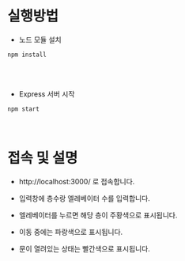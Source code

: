 # 실행방법

- 노드 모듈 설치

```
npm install
```

<br>
<br>

- Express 서버 시작

```
npm start
```
<br>


# 접속 및 설명
- http://localhost:3000/ 로 접속합니다.

- 입력창에 층수랑 엘레베이터 수를 입력합니다.

- 엘레베이터를 누르면 해당 층이 주황색으로 표시됩니다.
- 이동 중에는 파랑색으로 표시됩니다.
- 문이 열려있는 상태는 빨간색으로 표시됩니다.